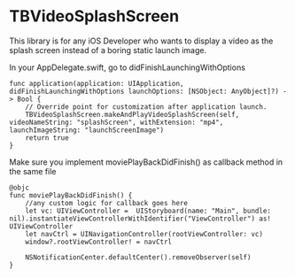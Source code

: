 # TBVideoSplashScreen

This library is for any iOS Developer who wants to display a video as the splash screen instead of a boring static launch image. 

In your AppDelegate.swift, go to didFinishLaunchingWithOptions

    func application(application: UIApplication, didFinishLaunchingWithOptions launchOptions: [NSObject: AnyObject]?) -> Bool {
        // Override point for customization after application launch.
        TBVideoSplashScreen.makeAndPlayVideoSplashScreen(self, videoNameString: "splashScreen", withExtension: "mp4", launchImageString: "launchScreenImage")
        return true
    }
    
Make sure you implement moviePlayBackDidFinish() as callback method in the same file

    @objc
    func moviePlayBackDidFinish() {
        //any custom logic for callback goes here
        let vc: UIViewController =  UIStoryboard(name: "Main", bundle: nil).instantiateViewControllerWithIdentifier("ViewController") as! UIViewController
        let navCtrl = UINavigationController(rootViewController: vc)
        window?.rootViewController! = navCtrl
        
        NSNotificationCenter.defaultCenter().removeObserver(self)
    }

